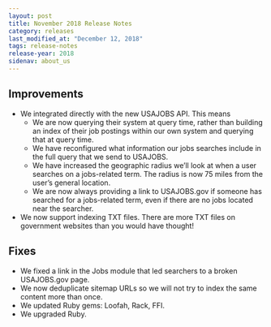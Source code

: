 ```yaml
---
layout: post
title: November 2018 Release Notes
category: releases
last_modified_at: "December 12, 2018"
tags: release-notes
release-year: 2018
sidenav: about_us
---
```


## Improvements
* We integrated directly with the new USAJOBS API. This means
  * We are now querying their system at query time, rather than building an index of their job postings within our own system and querying that at query time.
  * We have reconfigured what information our jobs searches include in the full query that we send to USAJOBS.
  * We have increased the geographic radius we’ll look at when a user searches on a jobs-related term. The radius is now 75 miles from the user’s general location.
  * We are now always providing a link to USAJOBS.gov if someone has searched for a jobs-related term, even if there are no jobs located near the searcher.
* We now support indexing TXT files. There are more TXT files on government websites than you would have thought!

## Fixes
* We fixed a link in the Jobs module that led searchers to a broken USAJOBS.gov page.
* We now deduplicate sitemap URLs so we will not try to index the same content more than once.
* We updated Ruby gems: Loofah, Rack, FFI.
* We upgraded Ruby.
